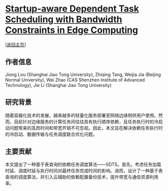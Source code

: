 # [Startup-aware Dependent Task Scheduling with Bandwidth Constraints in Edge Computing](https://doi.org/10.1109/TMC.2023.3238868)

\[[返回主页](../../README.md)\]

## 作者信息
Jiong Lou (Shanghai Jiao Tong University), Zhiqing Tang, Weijia Jia (Beijing Normal University), Wei Zhao (CAS Shenzhen Institute of Advanced Technology), Jie Li (Shanghai Jiao Tong University)

## 研究背景
随着容器化技术的发展，越来越多的轻量化服务部署至网络边缘侧供用户使用。然而，目前针对边缘服务的计算任务间往往具有执行顺序依赖，且任务执行时的冷启动问题带来的高昂时间和带宽开销不可忽视。因此，本文旨在解决依赖任务执行时的冷启动、数据传输与任务调度联合优化问题。

## 主要贡献
本文提出了一种基于表查询的依赖任务调度算法——SDTS。首先，考虑任务加载时延、调度时延与执行时间对最终任务完成时间的影响。进而，设计了一种基于表查询的调度算法，并引入云辅助的依赖配置备份技术，提升带宽与通信资源利用率。